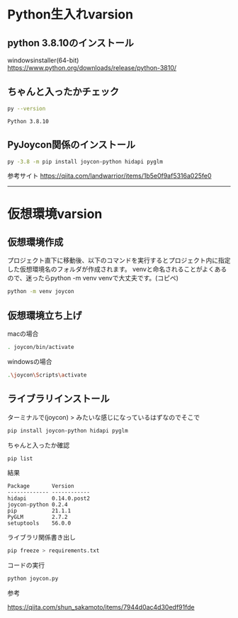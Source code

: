 # Python生入れvarsion

## python 3.8.10のインストール

windowsinstaller(64-bit)
https://www.python.org/downloads/release/python-3810/

## ちゃんと入ったかチェック

```bash
py --version
```

`
Python 3.8.10
`

## PyJoycon関係のインストール

```bash
py -3.8 -m pip install joycon-python hidapi pyglm  
```

参考サイト
https://qiita.com/landwarrior/items/1b5e0f9af5316a025fe0

---

# 仮想環境varsion

## 仮想環境作成

プロジェクト直下に移動後、以下のコマンドを実行するとプロジェクト内に指定した仮想環境名のフォルダが作成されます。
venvと命名されることがよくあるので、迷ったらpython -m venv venvで大丈夫です。(コピペ)

```bash
python -m venv joycon
```

## 仮想環境立ち上げ

macの場合

```bash
. joycon/bin/activate
```

windowsの場合

```bash
.\joycon\Scripts\activate
```

## ライブラリインストール
ターミナルで(joycon) > みたいな感じになっているはずなのでそこで

```bash
pip install joycon-python hidapi pyglm
```

ちゃんと入ったか確認
```bash
pip list
```

結果

```
Package       Version
------------- ------------
hidapi        0.14.0.post2
joycon-python 0.2.4
pip           21.1.1
PyGLM         2.7.2
setuptools    56.0.0
```

ライブラリ関係書き出し
```bash
pip freeze > requirements.txt
```

コードの実行

```bash
python joycon.py
```

参考

https://qiita.com/shun_sakamoto/items/7944d0ac4d30edf91fde
